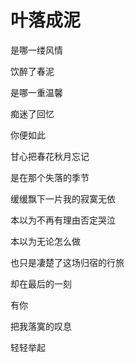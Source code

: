 # 叶落成泥

是哪一缕风情 

饮醉了春泥 

是哪一重温馨 

痴迷了回忆 

你便如此 

甘心把春花秋月忘记 

是在那个失落的季节 

缓缓飘下一片我的寂寞无依 

本以为不再有理由否定哭泣 

本以为无论怎么做 

也只是凄楚了这场归宿的行旅 

却在最后的一刻 

有你 

把我落寞的叹息 

轻轻举起